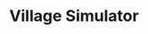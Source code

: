 ---
title: Village Simulator
categories: gamejam
layout: game
post-image: "https://am3pap005files.storage.live.com/y4mp-VRwU39jTvnSuAwTCNwsvjx-BOKq3rQJzqsHnR1HtcmKFmOqEBqEI3XTRgZ_3GBOSWCZi0B00Xjg86MnXEmkL2tb8LBgIXfEp-3ttDeuId7iiLLzc-Z5ZeaKIEmEtYireKNKPJG3oJISTb9hclRQ9rpENChneUCgY00wxiUgXErLexcZDYl_5t3cHt_d30P?width=1920&height=1634&cropmode=none"
description:
tags:
heading: "Maintain and take care of a village."
summary: "Village Simulator is a.. well you guessed it, it's a village simulator! This was designed around the theme 'Start with nothing' <small>(Ludum Dare 45)</small>"
icon: https://am3pap005files.storage.live.com/y4mp-VRwU39jTvnSuAwTCNwsvjx-BOKq3rQJzqsHnR1HtcmKFmOqEBqEI3XTRgZ_3GBOSWCZi0B00Xjg86MnXEmkL2tb8LBgIXfEp-3ttDeuId7iiLLzc-Z5ZeaKIEmEtYireKNKPJG3oJISTb9hclRQ9rpENChneUCgY00wxiUgXErLexcZDYl_5t3cHt_d30P?width=1920&height=1634&cropmode=none
showreel: 
itch: https://horsehead.itch.io/village-simulation-game
isgameembed: true
gameembed: https://itch.io/embed-upload/3491873
widgetembed: 
status: "Done"
projecttype: "Game Jam"
duration: "72 Hours"
tools: ['Unity', 'Photoshop']
roles: ['Programming', 'Design', 'UI']
credits: ['Amy Elliott', 'Joe Shanahan']
---